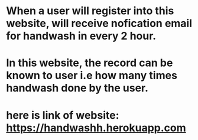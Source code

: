 # When a user will register into this website, will receive nofication email for handwash in every 2 hour.
# In this website, the record can be known to user i.e how many times handwash done by the user.

# here is link of website: https://handwashh.herokuapp.com
